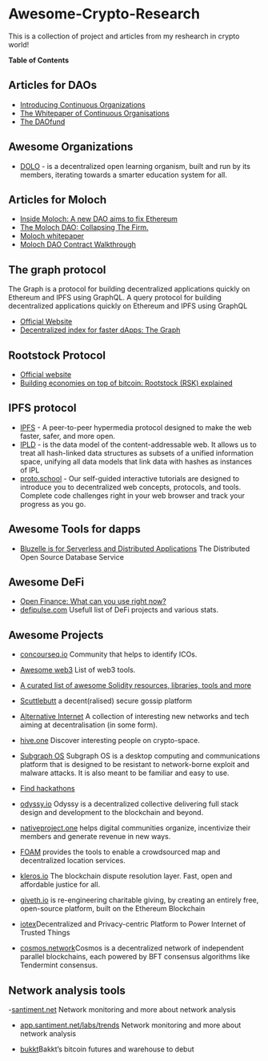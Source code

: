 # Awesome-Crypto-Research
This is a collection of project and articles from my reshearch in crypto world!




**Table of Contents**



## Articles for DAOs
- [Introducing Continuous Organizations](https://hackernoon.com/introducing-continuous-organizations-22ad9d1f63b7?source=post_page-----2a800b3aa2e7----------------------)
- [The Whitepaper of Continuous Organisations](https://github.com/C-ORG/whitepaper/)
- [The DAOfund](https://docs.google.com/document/d/1bL8StW1-0nrP9dMo5dr01ExKKI1v5Gh7bC1SrJulzwA/edit#)

## Awesome Organizations

- [DOLO](https://dolo.org/) - is a decentralized open learning organism, built and run by its members, iterating towards a smarter education system for all.

## Articles for Moloch

- [Inside Moloch: A new DAO aims to fix Ethereum](https://decrypt.co/5206/fixing-ethereum)
- [The Moloch DAO: Collapsing The Firm.](https://medium.com/simondlr/the-moloch-dao-collapsing-the-firm-2a800b3aa2e7)
- [Moloch whitepaper](https://github.com/MolochVentures/Whitepaper/blob/master/Whitepaper.pdf)
- [Moloch DAO Contract Walkthrough](https://www.youtube.com/watch?v=RySFJr-KUUY)

## The graph protocol

 The Graph is a protocol for building decentralized applications quickly on Ethereum and IPFS using GraphQL. A query protocol for building decentralized applications quickly on Ethereum and IPFS using GraphQL

- [Official Website](https://thegraph.com/)
- [Decentralized index for faster dApps: The Graph](https://hackernoon.com/decentralized-index-for-faster-dapps-the-graph-d93902b3f601)

## Rootstock Protocol

- [Official website](https://blog.rsk.co/)
- [Building economies on top of bitcoin: Rootstock (RSK) explained](https://hackernoon.com/second-layer-on-top-of-bitcoin-rootstock-rsk-explained-88ab724222b2)

## IPFS protocol
- [IPFS](https://ipfs.io/) - A peer-to-peer hypermedia protocol designed to make the web faster, safer, and more open.
- [IPLD](https://ipld.io/) - is the data model of the content-addressable web. It allows us to treat all hash-linked data structures as subsets of a unified information space, unifying all data models that link data with hashes as instances of IPL
- [proto.school](https://proto.school/#/) - Our self-guided interactive tutorials are designed to introduce you to decentralized web concepts, protocols, and tools. Complete code challenges right in your web browser and track your progress as you go. 


## Awesome Tools for dapps

- [Bluzelle is for Serverless and Distributed Applications](https://bluzelle.com/)  The Distributed Open Source Database Service 

## Awesome DeFi
- [Open Finance: What can you use right now?](https://settle.finance/blog/open-finance-right-now/)
- [defipulse.com](https://defipulse.com/defi-list)  Usefull list of DeFi projects and various stats.



## Awesome Projects
- [concourseq.io](https://concourseq.io/) Community that helps to identify ICOs. 

- [Awesome web3](https://github.com/JoinColony/awesome-web3) List of web3 tools.

- [A curated list of awesome Solidity resources, libraries, tools and more](https://github.com/bkrem/awesome-solidity)

- [Scuttlebutt](https://www.scuttlebutt.nz/)  a decent(ralised) secure gossip platform

- [Alternative Internet](https://github.com/redecentralize/alternative-internet) 
A collection of interesting new networks and tech aiming at decentralisation (in some form).
- [hive.one](https://hive.one/) Discover interesting people on crypto-space.

- [Subgraph OS](https://subgraph.com/) Subgraph OS is a desktop computing and communications platform that is designed to be resistant to network-borne exploit and malware attacks. It is also meant to be familiar and easy to use.
- [Find hackathons](https://devpost.com/)

- [odyssy.io](https://odyssy.io/work) Odyssy is a decentralized collective delivering full stack design and development to the blockchain and beyond.

- [nativeproject.one](https://nativeproject.one/) helps digital communities organize, incentivize their members and generate revenue in new ways.

- [FOAM](https://www.foam.space/) provides the tools to enable a crowdsourced map and decentralized location services.

- [kleros.io](kleros.io) The blockchain dispute resolution layer. Fast, open and affordable justice for all.

- [giveth.io](https://giveth.io/) is re-engineering charitable giving, by creating an entirely free, open-source platform, built on the Ethereum Blockchain

- [iotex](www.iotex.io)Decentralized and Privacy-centric Platform to Power Internet of Trusted Things

- [cosmos.network](https://cosmos.network/developers)Cosmos is a decentralized network of independent parallel blockchains, each powered by BFT consensus algorithms like Tendermint consensus.

## Network analysis tools

-[santiment.net](https://santiment.net/sangraphs/) Network monitoring and more about network analysis 

- [app.santiment.net/labs/trends](https://app.santiment.net/labs/trends) Network monitoring and more about network analysis

- [bukkt](https://www.bakkt.com/about)Bakkt’s bitcoin futures and warehouse to debut
